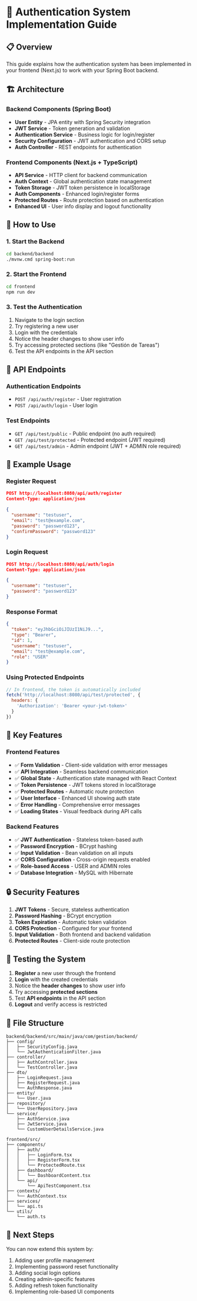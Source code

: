 # 🔐 Authentication System Implementation Guide

## 📋 Overview
This guide explains how the authentication system has been implemented in your frontend (Next.js) to work with your Spring Boot backend.

## 🏗️ Architecture

### Backend Components (Spring Boot)
- **User Entity** - JPA entity with Spring Security integration
- **JWT Service** - Token generation and validation
- **Authentication Service** - Business logic for login/register
- **Security Configuration** - JWT authentication and CORS setup
- **Auth Controller** - REST endpoints for authentication

### Frontend Components (Next.js + TypeScript)
- **API Service** - HTTP client for backend communication
- **Auth Context** - Global authentication state management
- **Token Storage** - JWT token persistence in localStorage
- **Auth Components** - Enhanced login/register forms
- **Protected Routes** - Route protection based on authentication
- **Enhanced UI** - User info display and logout functionality

## 🚀 How to Use

### 1. Start the Backend
```bash
cd backend/backend
./mvnw.cmd spring-boot:run
```

### 2. Start the Frontend
```bash
cd frontend
npm run dev
```

### 3. Test the Authentication
1. Navigate to the login section
2. Try registering a new user
3. Login with the credentials
4. Notice the header changes to show user info
5. Try accessing protected sections (like "Gestión de Tareas")
6. Test the API endpoints in the API section

## 🔗 API Endpoints

### Authentication Endpoints
- `POST /api/auth/register` - User registration
- `POST /api/auth/login` - User login

### Test Endpoints
- `GET /api/test/public` - Public endpoint (no auth required)
- `GET /api/test/protected` - Protected endpoint (JWT required)
- `GET /api/test/admin` - Admin endpoint (JWT + ADMIN role required)

## 📝 Example Usage

### Register Request
```json
POST http://localhost:8080/api/auth/register
Content-Type: application/json

{
  "username": "testuser",
  "email": "test@example.com",
  "password": "password123",
  "confirmPassword": "password123"
}
```

### Login Request
```json
POST http://localhost:8080/api/auth/login
Content-Type: application/json

{
  "username": "testuser",
  "password": "password123"
}
```

### Response Format
```json
{
  "token": "eyJhbGciOiJIUzI1NiJ9...",
  "type": "Bearer",
  "id": 1,
  "username": "testuser",
  "email": "test@example.com",
  "role": "USER"
}
```

### Using Protected Endpoints
```javascript
// In frontend, the token is automatically included
fetch('http://localhost:8080/api/test/protected', {
  headers: {
    'Authorization': 'Bearer <your-jwt-token>'
  }
})
```

## 🔧 Key Features

### Frontend Features
- ✅ **Form Validation** - Client-side validation with error messages
- ✅ **API Integration** - Seamless backend communication
- ✅ **Global State** - Authentication state managed with React Context
- ✅ **Token Persistence** - JWT tokens stored in localStorage
- ✅ **Protected Routes** - Automatic route protection
- ✅ **User Interface** - Enhanced UI showing auth state
- ✅ **Error Handling** - Comprehensive error messages
- ✅ **Loading States** - Visual feedback during API calls

### Backend Features
- ✅ **JWT Authentication** - Stateless token-based auth
- ✅ **Password Encryption** - BCrypt hashing
- ✅ **Input Validation** - Bean validation on all inputs
- ✅ **CORS Configuration** - Cross-origin requests enabled
- ✅ **Role-based Access** - USER and ADMIN roles
- ✅ **Database Integration** - MySQL with Hibernate

## 🔒 Security Features

1. **JWT Tokens** - Secure, stateless authentication
2. **Password Hashing** - BCrypt encryption
3. **Token Expiration** - Automatic token validation
4. **CORS Protection** - Configured for your frontend
5. **Input Validation** - Both frontend and backend validation
6. **Protected Routes** - Client-side route protection

## 🧪 Testing the System

1. **Register** a new user through the frontend
2. **Login** with the created credentials
3. Notice the **header changes** to show user info
4. Try accessing **protected sections**
5. Test **API endpoints** in the API section
6. **Logout** and verify access is restricted

## 📁 File Structure

```
backend/backend/src/main/java/com/gestion/backend/
├── config/
│   ├── SecurityConfig.java
│   └── JwtAuthenticationFilter.java
├── controller/
│   ├── AuthController.java
│   └── TestController.java
├── dto/
│   ├── LoginRequest.java
│   ├── RegisterRequest.java
│   └── AuthResponse.java
├── entity/
│   └── User.java
├── repository/
│   └── UserRepository.java
└── service/
    ├── AuthService.java
    ├── JwtService.java
    └── CustomUserDetailsService.java

frontend/src/
├── components/
│   ├── auth/
│   │   ├── LoginForm.tsx
│   │   ├── RegisterForm.tsx
│   │   └── ProtectedRoute.tsx
│   ├── dashboard/
│   │   └── DashboardContent.tsx
│   └── api/
│       └── ApiTestComponent.tsx
├── contexts/
│   └── AuthContext.tsx
├── services/
│   └── api.ts
└── utils/
    └── auth.ts
```

## 🔄 Next Steps

You can now extend this system by:
1. Adding user profile management
2. Implementing password reset functionality
3. Adding social login options
4. Creating admin-specific features
5. Adding refresh token functionality
6. Implementing role-based UI components
